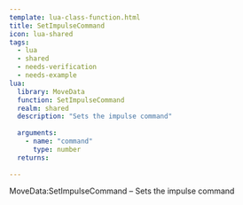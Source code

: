 ```yaml
---
template: lua-class-function.html
title: SetImpulseCommand
icon: lua-shared
tags:
  - lua
  - shared
  - needs-verification
  - needs-example
lua:
  library: MoveData
  function: SetImpulseCommand
  realm: shared
  description: "Sets the impulse command"
  
  arguments:
    - name: "command"
      type: number
  returns:
    
---
```


<div class="lua__search__keywords">
MoveData:SetImpulseCommand &#x2013; Sets the impulse command
</div>
